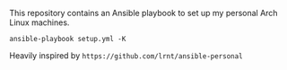 This repository contains an Ansible playbook to set up my personal Arch Linux
machines.

```
ansible-playbook setup.yml -K
```

Heavily inspired by
`https://github.com/lrnt/ansible-personal`
